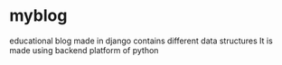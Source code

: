 # myblog
educational blog made in django
contains different data structures
It is made using backend platform of python 
